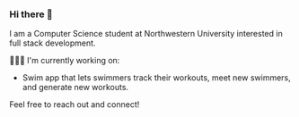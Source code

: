 ### Hi there 👋

I am a Computer Science student at Northwestern University interested in full stack development. 

👨🏻‍💻 I'm currently working on:
* Swim app that lets swimmers track their workouts, meet new swimmers, and generate new workouts.  

Feel free to reach out and connect!

